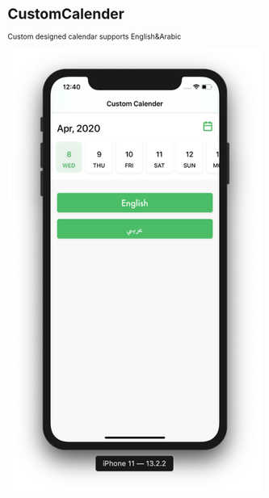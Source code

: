 # CustomCalender
Custom designed calendar supports English&Arabic

![CalenderImage](https://github.com/Hesham96/CustomCalender/blob/master/Screen%20Shot%202020-04-08%20at%2012.40.20%20PM.png)

